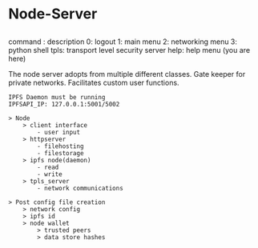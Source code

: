 # Node-Server

##
command : description 
0: logout
1: main menu
2: networking menu 
3: python shell
tpls: transport level security server
help: help menu (you are here)


The node server adopts from multiple different classes. Gate keeper for private networks. Facilitates custom user functions. 

    IPFS Daemon must be running 
    IPFSAPI_IP: 127.0.0.1:5001/5002

    > Node
        > client interface
            - user input
        > httpserver
            - filehosting
            - filestorage
        > ipfs node(daemon)
            - read
            - write
        > tpls_server
            - network communications
    
    > Post config file creation 
        > network config
        > ipfs id
        > node wallet
            > trusted peers
            > data store hashes